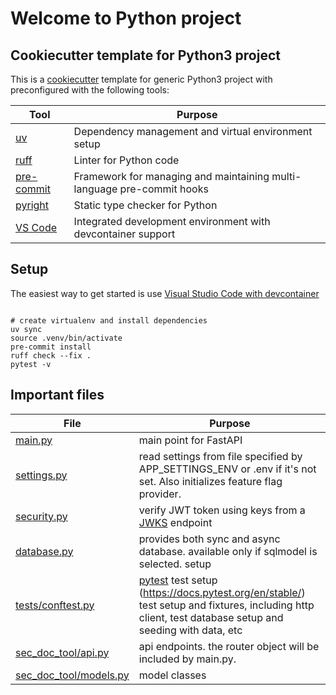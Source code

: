 # Welcome to Python project

## Cookiecutter template for Python3 project

This is a [cookiecutter](https://www.cookiecutter.io/) template for generic Python3 project with preconfigured with the following tools:


| Tool                                            | Purpose                                                                |
| ----------------------------------------------- | ---------------------------------------------------------------------- |
| [uv](https://docs.astral.sh/uv/)                | Dependency management and virtual environment setup                    |
| [ruff](https://docs.astral.sh/ruff/)            | Linter for Python code                                                 |
| [pre-commit](https://pre-commit.com/)           | Framework for managing and maintaining multi-language pre-commit hooks |
| [pyright](https://github.com/microsoft/pyright) | Static type checker for Python                                         |
| [VS Code](https://code.visualstudio.com/)       | Integrated development environment with devcontainer support           |

## Setup

The easiest way to get started is use [Visual Studio Code with devcontainer](https://code.visualstudio.com/docs/devcontainers/containers)


```shell

# create virtualenv and install dependencies
uv sync
source .venv/bin/activate
pre-commit install
ruff check --fix .
pytest -v

```

## Important files

| File                                                                           | Purpose                                                                                                                                                                                     |
| ------------------------------------------------------------------------------ | ------------------------------------------------------------------------------------------------------------------------------------------------------------------------------------------- |
| [main.py](main.py)                                                             | main point for FastAPI                                                                                                                                                                      |
| [settings.py](settings.py)                                                     | read settings from file specified by APP_SETTINGS_ENV or .env if it's not set. Also initializes feature flag provider.                                                                      |
| [security.py](security.py)                                                     | verify JWT token using keys from a [JWKS](https://datatracker.ietf.org/doc/html/rfc7517) endpoint                                                                                           |
| [database.py](database.py)                                                     | provides both sync and async database. available only if sqlmodel is selected. setup                                                                                                        |
| [tests/conftest.py](tests/conftest.py)                                         | [pytest](https://docs.pytest.org/en/stable/) test setup (https://docs.pytest.org/en/stable/) test setup and fixtures, including http client, test database setup and seeding with data, etc |  |
| [sec_doc_tool/api.py](sec_doc_tool/api.py)       | api endpoints. the router object will be included by main.py.                                                                                                                               |
| [sec_doc_tool/models.py](sec_doc_tool/models.py) | model classes                                                                                                                                                                               |
